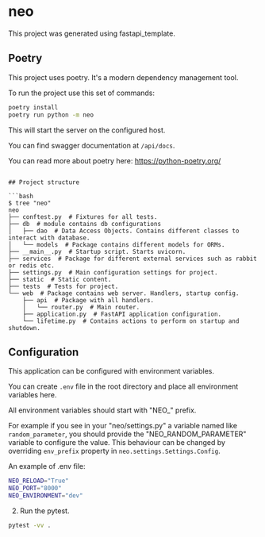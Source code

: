 # neo

This project was generated using fastapi_template.

## Poetry

This project uses poetry. It's a modern dependency management
tool.

To run the project use this set of commands:

```bash
poetry install
poetry run python -m neo
```

This will start the server on the configured host.

You can find swagger documentation at `/api/docs`.

You can read more about poetry here: https://python-poetry.org/


```

## Project structure

```bash
$ tree "neo"
neo
├── conftest.py  # Fixtures for all tests.
├── db  # module contains db configurations
│   ├── dao  # Data Access Objects. Contains different classes to interact with database.
│   └── models  # Package contains different models for ORMs.
├── __main__.py  # Startup script. Starts uvicorn.
├── services  # Package for different external services such as rabbit or redis etc.
├── settings.py  # Main configuration settings for project.
├── static  # Static content.
├── tests  # Tests for project.
└── web  # Package contains web server. Handlers, startup config.
    ├── api  # Package with all handlers.
    │   └── router.py  # Main router.
    ├── application.py  # FastAPI application configuration.
    └── lifetime.py  # Contains actions to perform on startup and shutdown.
```

## Configuration

This application can be configured with environment variables.

You can create `.env` file in the root directory and place all
environment variables here.

All environment variables should start with "NEO_" prefix.

For example if you see in your "neo/settings.py" a variable named like
`random_parameter`, you should provide the "NEO_RANDOM_PARAMETER"
variable to configure the value. This behaviour can be changed by overriding `env_prefix` property
in `neo.settings.Settings.Config`.

An example of .env file:
```bash
NEO_RELOAD="True"
NEO_PORT="8000"
NEO_ENVIRONMENT="dev"
```



2. Run the pytest.
```bash
pytest -vv .
```
